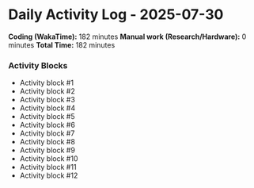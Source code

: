 # Daily Activity Log - 2025-07-30

**Coding (WakaTime):** 182 minutes
**Manual work (Research/Hardware):** 0 minutes
**Total Time:** 182 minutes

### Activity Blocks
- Activity block #1
- Activity block #2
- Activity block #3
- Activity block #4
- Activity block #5
- Activity block #6
- Activity block #7
- Activity block #8
- Activity block #9
- Activity block #10
- Activity block #11
- Activity block #12
